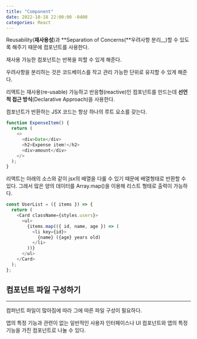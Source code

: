 ```yaml
---
title: "Component"
date: 2022-10-18 22:00:00 -0400
categories: React
---
```


Reusability(**재사용성**)과 **Separation of Concerns(**우려사항 분리\_\_)할 수 있도록 해주기 때문에 컴포넌트를 사용한다.

재사용 가능한 컴포넌트는 반복을 피할 수 있게 해준다.

우려사항을 분리하는 것은 코드베이스를 작고 관리 가능한 단위로 유지할 수 있게 해준다.

리액트는 재사용(re-usable) 가능하고 반응형(reactive)인 컴포넌트를 만드는데 **선언적 접근 방식**(Declarative Approach)을 사용한다.

컴포넌트가 반환하는 JSX 코드는 항상 하나의 루트 요소를 갖는다.

```javascript
function ExpenseItem() {
  return (
    <>
      <div>Date</div>
      <h2>Expense item!</h2>
      <div>amount</div>
    </>
  );
}
```

리액트는 아래의 소스와 같이 jsx의 배열을 다룰 수 있기 때문에 배열형태로 반환할 수 있다. 그래서 많은 양의 데이터를 Array.map()을 이용해 리스트 형태로 출력이 가능하다.

```javascript
const UserList = ({ items }) => {
  return (
    <Card className={styles.users}>
      <ul>
        {items.map(({ id, name, age }) => (
          <li key={id}>
            {name} ({age} years old)
          </li>
        ))}
      </ul>
    </Card>
  );
};
```

## 컴포넌트 파일 구성하기

---

컴퍼넌트 파일이 많아짐에 따라 그에 따른 파일 구성이 필요하다.

앱의 특정 기능과 관련이 없는 일반적인 사용자 인터페이스나 UI 컴포넌트와 앱의 특정 기능을 가진 컴포넌트로 나눌 수 있다.
